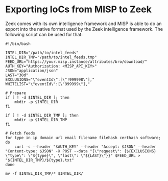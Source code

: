 # Exporting IoCs from MISP to Zeek

Zeek comes with its own intelligence framework and MISP is able to do an export into the native format used by the Zeek intelligence framework. The following script can be used for that:

```
#!/bin/bash

INTEL_DIR="/path/to/intel_feeds"
INTEL_DIR_TMP="/path/to/intel_feeds.tmp"
FEED_URL="https://your.misp.instance/attributes/bro/download/"
AUTH_KEY="Authorization: <MISP_API_KEY>"
JSON="application/json"
LAST="30d"
EXCLUSIONS="\"eventId\":[\"!999998\"],"
WHITELIST="\"eventId\":[\"999999\"],"

# Prepare
if [ ! -d $INTEL_DIR ]; then
    mkdir -p $INTEL_DIR
fi

if [ ! -d $INTEL_DIR_TMP ]; then
    mkdir -p $INTEL_DIR_TMP
fi

# Fetch feeds
for type in ip domain url email filename filehash certhash software; do
    curl -s --header "$AUTH_KEY" --header "Accept: $JSON" --header "Content-type: $JSON" -X POST --data "{\"request\": {${EXCLUSIONS} \"type\": \"${type}\", \"last\": \"${LAST}\"}}" $FEED_URL > "${INTEL_DIR_TMP}/${type}.txt"
done

mv -f $INTEL_DIR_TMP/* $INTEL_DIR/
```
